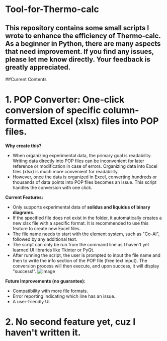 # Tool-for-Thermo-calc
## This repository contains some small scripts I wrote to enhance the efficiency of Thermo-calc. As a beginner in Python, there are many aspects that need improvement. If you find any issues, please let me know directly. Your feedback is greatly appreciated.
##Current Contents

# 1. POP Converter: One-click conversion of specific column-formatted Excel (xlsx) files into POP files.
**Why create this?**
- When organizing experimental data, the primary goal is readability. Writing data directly into POP files can be inconvenient for later reference or modification in case of errors. Organizing data into Excel files (xlsx) is much more convenient for readability.
- However, once the data is organized in Excel, converting hundreds or thousands of data points into POP files becomes an issue. This script handles the conversion with one click.

**Current Features:**
- Only supports experimental data of **solidus and liquidus of binary diagrams**.
- If the specified file does not exist in the folder, it automatically creates a new xlsx file with a specific format. It is recommended to use this feature to create new Excel files.
- The file name needs to start with the element system, such as "Co-Al", followed by any additional text.
- The script can only be run from the command line as I haven't yet learned UI libraries like Tkinter or PyQt.
- After running the script, the user is prompted to input the file name and then to write the info section of the POP file (free text input). The conversion process will then execute, and upon success, it will display "success!".
  ![image]()

**Future Improvements (no guarantee):**
- Compatibility with more file formats.
- Error reporting indicating which line has an issue.
- A user-friendly UI.

# 2. No second feature yet, cuz I haven't written it. 
